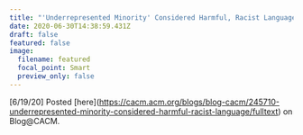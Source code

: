 ```yaml
---
title: "'Underrepresented Minority' Considered Harmful, Racist Language"
date: 2020-06-30T14:38:59.431Z
draft: false
featured: false
image:
  filename: featured
  focal_point: Smart
  preview_only: false
---
```

\[6/19/20] Posted \[here](<https://cacm.acm.org/blogs/blog-cacm/245710-underrepresented-minority-considered-harmful-racist-language/fulltext>) on Blog@CACM.